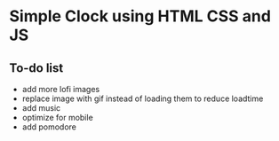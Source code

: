 # Simple Clock using HTML CSS and JS

## To-do list

- add more lofi images
- replace image with gif instead of loading them to reduce loadtime
- add music
- optimize for mobile
- add pomodore
